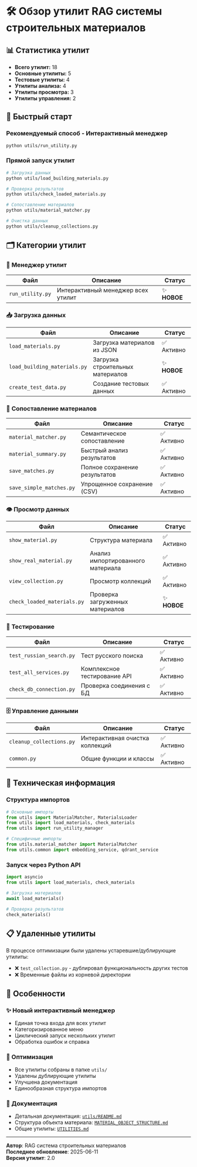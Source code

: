 # 🛠️ Обзор утилит RAG системы строительных материалов

## 📊 Статистика утилит

- **Всего утилит:** 18
- **Основные утилиты:** 5
- **Тестовые утилиты:** 4  
- **Утилиты анализа:** 4
- **Утилиты просмотра:** 3
- **Утилиты управления:** 2

## 🎯 Быстрый старт

### Рекомендуемый способ - Интерактивный менеджер
```bash
python utils/run_utility.py
```

### Прямой запуск утилит
```bash
# Загрузка данных
python utils/load_building_materials.py

# Проверка результатов  
python utils/check_loaded_materials.py

# Сопоставление материалов
python utils/material_matcher.py

# Очистка данных
python utils/cleanup_collections.py
```

## 🗂️ Категории утилит

### 🎯 **Менеджер утилит**
| Файл | Описание | Статус |
|------|----------|---------|
| `run_utility.py` | Интерактивный менеджер всех утилит | ✨ **НОВОЕ** |

### 📥 **Загрузка данных**
| Файл | Описание | Статус |
|------|----------|---------|
| `load_materials.py` | Загрузка материалов из JSON | ✅ Активно |
| `load_building_materials.py` | Загрузка строительных материалов | ✨ **НОВОЕ** |
| `create_test_data.py` | Создание тестовых данных | ✅ Активно |

### 🔄 **Сопоставление материалов**
| Файл | Описание | Статус |
|------|----------|---------|
| `material_matcher.py` | Семантическое сопоставление | ✅ Активно |
| `material_summary.py` | Быстрый анализ результатов | ✅ Активно |
| `save_matches.py` | Полное сохранение результатов | ✅ Активно |
| `save_simple_matches.py` | Упрощенное сохранение (CSV) | ✅ Активно |

### 👁️ **Просмотр данных**
| Файл | Описание | Статус |
|------|----------|---------|
| `show_material.py` | Структура материала | ✅ Активно |
| `show_real_material.py` | Анализ импортированного материала | ✅ Активно |
| `view_collection.py` | Просмотр коллекций | ✅ Активно |
| `check_loaded_materials.py` | Проверка загруженных материалов | ✨ **НОВОЕ** |

### 🧪 **Тестирование**
| Файл | Описание | Статус |
|------|----------|---------|
| `test_russian_search.py` | Тест русского поиска | ✅ Активно |
| `test_all_services.py` | Комплексное тестирование API | ✅ Активно |
| `check_db_connection.py` | Проверка соединения с БД | ✅ Активно |

### 🗄️ **Управление данными**
| Файл | Описание | Статус |
|------|----------|---------|
| `cleanup_collections.py` | Интерактивная очистка коллекций | ✅ Активно |
| `common.py` | Общие функции и классы | ✅ Активно |

## 🔧 Техническая информация

### Структура импортов
```python
# Основные импорты
from utils import MaterialMatcher, MaterialsLoader
from utils import load_materials, check_materials
from utils import run_utility_manager

# Специфичные импорты  
from utils.material_matcher import MaterialMatcher
from utils.common import embedding_service, qdrant_service
```

### Запуск через Python API
```python
import asyncio
from utils import load_materials, check_materials

# Загрузка материалов
await load_materials()

# Проверка результатов
check_materials()
```

## 📋 Удаленные утилиты

В процессе оптимизации были удалены устаревшие/дублирующие утилиты:

- ❌ `test_collection.py` - дублировал функциональность других тестов
- ❌ Временные файлы из корневой директории

## 🎪 Особенности

### ✨ Новый интерактивный менеджер
- Единая точка входа для всех утилит
- Категоризированное меню  
- Циклический запуск нескольких утилит
- Обработка ошибок и справка

### 🚀 Оптимизация
- Все утилиты собраны в папке `utils/`
- Удалены дублирующие утилиты
- Улучшена документация
- Единообразная структура импортов

### 📖 Документация
- Детальная документация: [`utils/README.md`](../utils/README.md)
- Структура объекта материала: [`MATERIAL_OBJECT_STRUCTURE.md`](MATERIAL_OBJECT_STRUCTURE.md)
- Общие утилиты: [`UTILITIES.md`](UTILITIES.md)

---

**Автор**: RAG система строительных материалов  
**Последнее обновление**: 2025-06-11  
**Версия утилит**: 2.0 